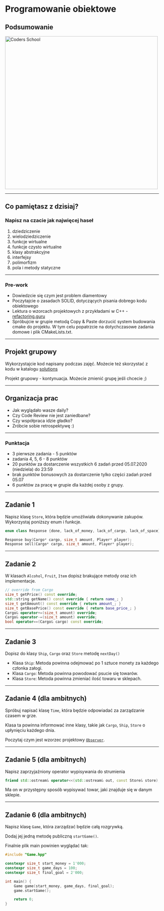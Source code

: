 <!-- .slide: data-background="#111111" -->

# Programowanie obiektowe

## Podsumowanie

<a href="https://coders.school">
    <img width="500" data-src="../coders_school_logo.png" alt="Coders School" class="plain">
</a>

___

## Co pamiętasz z dzisiaj?

### Napisz na czacie jak najwięcej haseł
<!-- .element: class="fragment fade-in" -->

1. <!-- .element: class="fragment fade-in" --> dziedziczenie
2. <!-- .element: class="fragment fade-in" --> wielodziedziczenie
3. <!-- .element: class="fragment fade-in" --> funkcje wirtualne
4. <!-- .element: class="fragment fade-in" --> funkcje czysto wirtualne
5. <!-- .element: class="fragment fade-in" --> klasy abstrakcyjne
6. <!-- .element: class="fragment fade-in" --> interfejsy
7. <!-- .element: class="fragment fade-in" --> polimorfizm
8. <!-- .element: class="fragment fade-in" --> pola i metody statyczne

___

### Pre-work

* Dowiedzcie się czym jest problem diamentowy
* Poczytajcie o zasadach SOLID, dotyczących pisania dobrego kodu obiektowego
* Lektura o wzorcach projektowych z przykładami w C++ - [refactoring.guru](https://refactoring.guru/design-patterns)
* Spróbujcie w grupie metodą Copy & Paste dorzucić system budowania cmake do projektu. W tym celu popatrzcie na dotychczasowe zadania domowe i plik CMakeLists.txt.

___

## Projekt grupowy

Wykorzystajcie kod napisany podczas zajęć. Możecie też skorzystać z kodu w katalogu [solutions](solutions)

Projekt grupowy - kontynuacja. Możecie zmienić grupę jeśli chcecie ;)

___

## Organizacja prac

* Jak wyglądało wasze daily?
* Czy Code Review nie jest zaniedbane?
* Czy współpraca idzie gładko?
* Zróbcie sobie retrospektywę :)

___

### Punktacja

* 3 pierwsze zadania - 5 punktów
* zadania 4, 5, 6 - 8 punktów
* 20 punktów za dostarczenie wszystkich 6 zadań przed 05.07.2020 (niedziela) do 23:59
* brak punktów bonusowych za dostarczenie tylko części zadań przed 05.07
* 6 punktów za pracę w grupie dla każdej osoby z grupy.

___

## Zadanie 1

Napisz klasę `Store`, która będzie umożliwiała dokonywanie zakupów. Wykorzystaj poniższy enum i funkcje.

```cpp
enum class Response {done, lack_of_money, lack_of_cargo, lack_of_space};

Response buy(Cargo* cargo, size_t amount, Player* player);
Response sell(Cargo* cargo, size_t amount, Player* player);
```

___

## Zadanie 2

W klasach `Alcohol`, `Fruit`, `Item` dopisz brakujące metody oraz ich implementacje.

```cpp
// override from Cargo
size_t getPrice() const override;
std::string getName() const override { return name_; }
size_t getAmount() const override { return amount_; }
size_t getBasePrice() const override { return base_price_; }
Cargo& operator+=(size_t amount) override;
Cargo& operator-=(size_t amount) override;
bool operator==(Cargo& cargo) const override;
```

___

## Zadanie 3

Dopisz do klasy `Ship`, `Cargo` oraz `Store` metodę `nextDay()`

* Klasa `Ship`: Metoda powinna odejmować po 1 sztuce monety za każdego członka załogi.
* Klasa `Cargo`: Metoda powinna powodować psucie się towarów.
* Klasa `Store`: Metoda powinna zmieniać ilość towaru w sklepach.

___

## Zadanie 4 (dla ambitnych)

Spróbuj napisać klasę `Time`, która będzie odpowiadać za zarządzanie czasem w grze.

Klasa ta powinna informować inne klasy, takie jak `Cargo`, `Ship`, `Store` o upłynięciu każdego dnia.

Poczytaj czym jest wzorzec projektowy [`Observer`](https://refactoring.guru/design-patterns/observer).

___

## Zadanie 5 (dla ambitnych)

Napisz zaprzyjaźniony operator wypisywania do strumienia

```cpp
friend std::ostream& operator<<(std::ostream& out, const Store& store);
```

Ma on w przystępny sposób wypisywać towar, jaki znajduje się w danym sklepie.

___

## Zadanie 6 (dla ambitnych)

Napisz klasę `Game`, która zarządzać będzie całą rozgrywką.

Dodaj jej jedną metodę publiczną `startGame()`.

Finalnie plik main powinien wyglądać tak:

```cpp
#include "Game.hpp"

constexpr size_t start_money = 1'000;
constexpr size_t game_days = 100;
constexpr size_t final_goal = 2'000;

int main() {
    Game game(start_money, game_days, final_goal);
    game.startGame();

    return 0;
}
```
